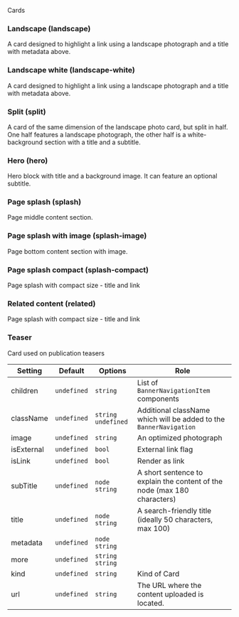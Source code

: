 Cards

### Landscape (landscape)
A card designed to highlight a link using a landscape photograph and a title with metadata above.

### Landscape white (landscape-white)
A card designed to highlight a link using a landscape photograph and a title with metadata above.

### Split (split)
A card of the same dimension of the landscape photo card, but split in half. One half features a landscape photograph, the other half is a white-background section with a title and a subtitle.

### Hero (hero)
Hero block with title and a background image. It can feature an optional subtitle.

### Page splash (splash)
Page middle content section.

### Page splash with image (splash-image)
Page bottom content section with image.

### Page splash compact (splash-compact)
Page splash with compact size - title and link

### Related content (related)
Page splash with compact size - title and link

### Teaser
Card used on publication teasers

  

| Setting | Default | Options | Role |
| --------- | ----------- | -------------------- | ------------------------------------------------------------------ |
| children | `undefined` | `string` | List of `BannerNavigationItem` components |
| className | `undefined` | `string`  `undefined` | Additional className which will be added to the `BannerNavigation` |
| image | `undefined` | `string` | An optimized photograph |
| isExternal | `undefined` | `bool` | External link flag |
| isLink | `undefined` | `bool` | Render as link |
| subTitle | `undefined` | `node` `string` | A short sentence to explain the content of the node (max 180 characters) |
| title | `undefined` | `node` `string` |  A search-friendly title (ideally 50 characters, max 100) |
| metadata | `undefined` | `node` `string` |  |
| more | `undefined` | `string` `string` |  |
| kind | `undefined` | `string` | Kind of Card |
| url | `undefined` | `string` | The URL where the content uploaded is located. |